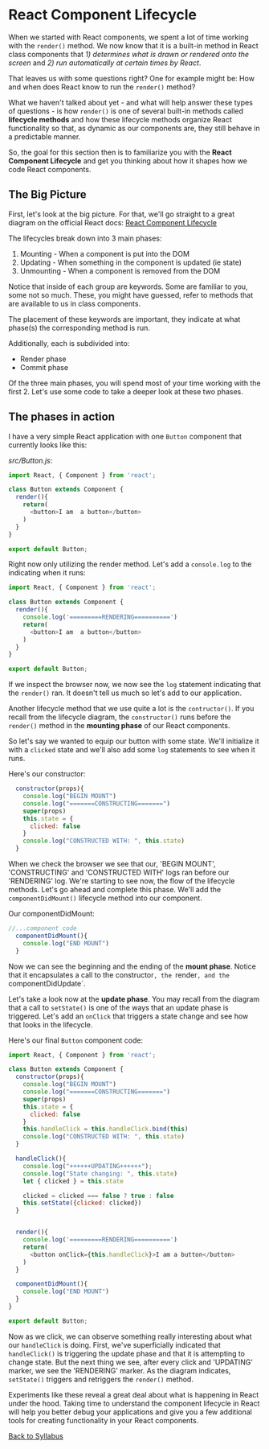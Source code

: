 # React Component Lifecycle

When we started with React components, we spent a lot of time working with the `render()` method. We now know that it is a built-in method in React class components that *1) determines what is drawn or rendered onto the screen* and *2) run automatically at certain times by React*.

That leaves us with some questions right? One for example might be: How and when does React know to run the `render()` method?

What we haven't talked about yet - and what will help answer these types of questions - is how `render()` is one of several built-in methods called **lifecycle methods** and how these lifecycle methods organize React functionality so that, as dynamic as our components are, they still behave in a predictable manner.

So, the goal for this section then is to familiarize you with the **React Component Lifecycle** and get you thinking about how it shapes how we code React components.

 ## The Big Picture

First, let's look at the big picture. For that, we'll go straight to a great diagram on the official React docs: [React Component Lifecycle](http://projects.wojtekmaj.pl/react-lifecycle-methods-diagram/)

The lifecycles break down into 3 main phases:

1) Mounting - When a component is put into the DOM
2) Updating - When something in the component is updated (ie state)
3) Unmounting - When a component is removed from the DOM

Notice that inside of each group are keywords. Some are familiar to you, some not so much. These, you might have guessed, refer to methods that are available to us in class components.

The placement of these keywords are important, they indicate at what phase(s) the corresponding method is run.

Additionally, each is subdivided into:

- Render phase
- Commit phase

Of the three main phases, you will spend most of your time working with the first 2. Let's use some code to take a deeper look at these two phases.

## The phases in action

I have a very simple React application with one `Button` component that currently looks like this:

*src/Button.js*:

```javascript
import React, { Component } from 'react';

class Button extends Component {
  render(){
    return(
      <button>I am  a button</button>
    )
  }
}

export default Button;
```

Right now only utilizing the render method. Let's add a `console.log` to the indicating when it runs:


```javascript
import React, { Component } from 'react';

class Button extends Component {
  render(){
    console.log('=========RENDERING==========')
    return(
      <button>I am  a button</button>
    )
  }
}

export default Button;
```

If we inspect the browser now, we now see the `log` statement indicating that the `render()` ran. It doesn't tell us much so let's add to our application.

Another lifecycle method that we use quite a lot is the `contructor()`. If you recall from the lifecycle diagram, the `constructor()` runs before the `render()` method in the **mounting phase** of our React components.

So let's say we wanted to equip our button with some state. We'll initialize it with a `clicked` state and we'll also add some `log` statements to see when it runs.

Here's our constructor:

```javascript
  constructor(props){
    console.log("BEGIN MOUNT")
    console.log("=======CONSTRUCTING=======")
    super(props)
    this.state = {
      clicked: false
    }
    console.log("CONSTRUCTED WITH: ", this.state)
  }
```

When we check the browser we see that our, 'BEGIN MOUNT', 'CONSTRUCTING' and 'CONSTRUCTED WITH' logs ran before our 'RENDERING' log. We're starting to see now, the flow of the lifecycle methods. Let's go ahead and complete this phase. We'll add the `componentDidMount()` lifecycle method into our component.

Our componentDidMount:

```javascript
//...component code
  componentDidMount(){
    console.log("END MOUNT")
  }
```

Now we can see the beginning and the ending of the **mount phase**. Notice that it encapsulates a call to the constructor`, the `render`, and the `componentDidUpdate`.

Let's take a look now at the **update phase**. You may recall from the diagram that a call to `setState()` is one of the ways that an update phase is triggered. Let's add an `onClick` that triggers a state change and see how that looks in the lifecycle.

Here's our final `Button` component code:

```javascript
import React, { Component } from 'react';

class Button extends Component {
  constructor(props){
    console.log("BEGIN MOUNT")
    console.log("=======CONSTRUCTING=======")
    super(props)
    this.state = {
      clicked: false
    }
    this.handleClick = this.handleClick.bind(this)
    console.log("CONSTRUCTED WITH: ", this.state)
  }

  handleClick(){
    console.log("++++++UPDATING++++++");
    console.log("State changing: ", this.state)
    let { clicked } = this.state

    clicked = clicked === false ? true : false
    this.setState({clicked: clicked})
  }


  render(){
    console.log('=========RENDERING==========')
    return(
      <button onClick={this.handleClick}>I am a button</button>
    )
  }

  componentDidMount(){
    console.log("END MOUNT")
  }
}

export default Button;
```

Now as we click, we can observe something really interesting about what our `handleClick` is doing. First, we've superficially indicated that `handleClick()` is triggering the update phase and that it is attempting to change state. But the next thing we see, after every click and 'UPDATING' marker, we see the 'RENDERING' marker. As the diagram indicates, `setState()` triggers and retriggers the `render()` method.

Experiments like these reveal a great deal about what is happening in React under the hood. Taking time to understand the component lifecycle in React will help you better debug your applications and give you a few additional tools for creating functionality in your React components.


[Back to Syllabus](../README.md)
